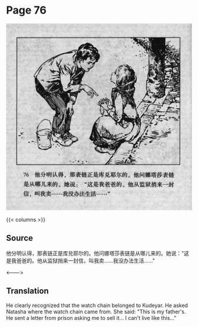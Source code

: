 # Page 76

 ![biao page](./../../../images/biao/seifert0726_biao_0080_076.jpg)

{{< columns >}}

## Source

他分明认得，那表链正是库兑耶尔的。他问娜塔莎表链是从哪儿来的。她说："这是我爸爸的。他从监狱捎来一封信，叫我卖......我没办法生活......"

<--->

## Translation

He clearly recognized that the watch chain belonged to Kudeyar. He asked Natasha where the watch chain came from. She said: "This is my father\'s. He sent a letter from prison asking me to sell it… I can't live like this…"